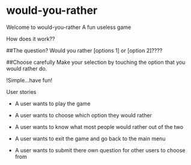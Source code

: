 # would-you-rather


Welcome to would-you-rather
A fun useless game

How does it work??

##The question? 
Would you rather [options 1] or [option 2]???? 

##Choose carefully
Make your selection by touching the option that you would rather do.

!Simple...have fun!


User stories

- A user wants to play the game

- A user wants to choose which option they would rather

- A user wants to know what most people would rather out of the two

- A user wants to exit the game and go back to the main menu

- A user wants to submit there own question for other users to choose from
